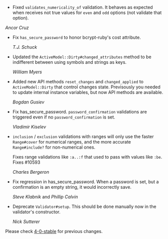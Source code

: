 *   Fixed `validates_numericality_of` validation. It behaves as expected when receives
    not true values for `even` and `odd` options (not validate that option).

   *Ancor Cruz*

*   Fix `has_secure_password` to honor bcrypt-ruby's cost attribute.

    *T.J. Schuck*

*   Updated the `ActiveModel::Dirty#changed_attributes` method to be indifferent between using
    symbols and strings as keys.

    *William Myers*

*   Added new API methods `reset_changes` and `changed_applied` to `ActiveModel::Dirty`
    that control changes state. Previsously you needed to update internal
    instance variables, but now API methods are available.

    *Bogdan Gusiev*

*   Fix has_secure_password. `password_confirmation` validations are triggered
    even if no `password_confirmation` is set.

    *Vladimir Kiselev*

*   `inclusion` / `exclusion` validations with ranges will only use the faster
    `Range#cover` for numerical ranges, and the more accurate `Range#include?`
    for non-numerical ones.

    Fixes range validations like `:a..:f` that used to pass with values like `:be`.
    Fixes #10593

    *Charles Bergeron*

*   Fix regression in has_secure_password. When a password is set, but a
    confirmation is an empty string, it would incorrectly save.

    *Steve Klabnik* and *Phillip Calvin*

*   Deprecate `Validator#setup`. This should be done manually now in the validator's constructor.

    *Nick Sutterer*

Please check [4-0-stable](https://github.com/rails/rails/blob/4-0-stable/activemodel/CHANGELOG.md) for previous changes.
